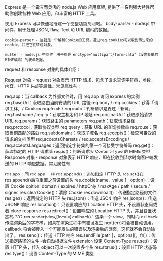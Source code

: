Express 是一个简洁而灵活的 node.js Web 应用框架, 提供了一系列强大特性帮助你创建各种 Web 应用，和丰富的 HTTP 工具。

使用 Express 可以快速地搭建一个完整功能的网站。
body-parser - node.js 中间件，用于处理 JSON, Raw, Text 和 URL 编码的数据。

    cookie-parser - 这就是一个解析Cookie的工具。通过req.cookies可以取到传过来的cookie，并把它们转成对象。

    multer - node.js 中间件，用于处理 enctype="multipart/form-data"（设置表单的MIME编码）的表单数据。

request 和 response 对象的具体介绍：

Request 对象 - request 对象表示 HTTP 请求，包含了请求查询字符串，参数，内容，HTTP 头部等属性。常见属性有：

req.app：当 callback 为外部文件时，用 req.app 访问 express 的实例
req.baseUrl：获取路由当前安装的 URL 路径
req.body / req.cookies：获得「请求主体」/ Cookies
req.fresh / req.stale：判断请求是否还「新鲜」
req.hostname / req.ip：获取主机名和 IP 地址
req.originalUrl：获取原始请求 URL
req.params：获取路由的 parameters
req.path：获取请求路径
req.protocol：获取协议类型
req.query：获取 URL 的查询参数串
req.route：获取当前匹配的路由
req.subdomains：获取子域名
req.accepts()：检查可接受的请求的文档类型
req.acceptsCharsets / req.acceptsEncodings / req.acceptsLanguages：返回指定字符集的第一个可接受字符编码
req.get()：获取指定的 HTTP 请求头
req.is()：判断请求头 Content-Type 的 MIME 类型
Response 对象 - response 对象表示 HTTP 响应，即在接收到请求时向客户端发送的 HTTP 响应数据。常见属性有：

res.app：同 req.app 一样
res.append()：追加指定 HTTP 头
res.set()在 res.append()后将重置之前设置的头
res.cookie(name，value [，option])：设置 Cookie
opition: domain / expires / httpOnly / maxAge / path / secure / signed
res.clearCookie()：清除 Cookie
res.download()：传送指定路径的文件
res.get()：返回指定的 HTTP 头
res.json()：传送 JSON 响应
res.jsonp()：传送 JSONP 响应
res.location()：只设置响应的 Location HTTP 头，不设置状态码或者 close response
res.redirect()：设置响应的 Location HTTP 头，并且设置状态码 302
res.render(view,[locals],callback)：渲染一个 view，同时向 callback 传递渲染后的字符串，如果在渲染过程中有错误发生 next(err)将会被自动调用。callback 将会被传入一个可能发生的错误以及渲染后的页面，这样就不会自动输出了。
res.send()：传送 HTTP 响应
res.sendFile(path [，options][，fn])：传送指定路径的文件 -会自动根据文件 extension 设定 Content-Type
res.set()：设置 HTTP 头，传入 object 可以一次设置多个头
res.status()：设置 HTTP 状态码
res.type()：设置 Content-Type 的 MIME 类型
